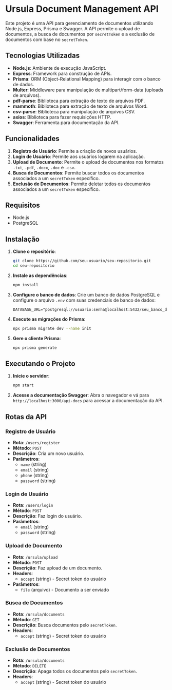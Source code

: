 # Ursula Document Management API

Este projeto é uma API para gerenciamento de documentos utilizando Node.js, Express, Prisma e Swagger. A API permite o upload de documentos, a busca de documentos por `secretToken` e a exclusão de documentos com base no `secretToken`.

## Tecnologias Utilizadas

- **Node.js**: Ambiente de execução JavaScript.
- **Express**: Framework para construção de APIs.
- **Prisma**: ORM (Object-Relational Mapping) para interagir com o banco de dados.
- **Multer**: Middleware para manipulação de multipart/form-data (uploads de arquivos).
- **pdf-parse**: Biblioteca para extração de texto de arquivos PDF.
- **mammoth**: Biblioteca para extração de texto de arquivos Word.
- **csv-parse**: Biblioteca para manipulação de arquivos CSV.
- **axios**: Biblioteca para fazer requisições HTTP.
- **Swagger**: Ferramenta para documentação da API.

## Funcionalidades

1. **Registro de Usuário**: Permite a criação de novos usuários.
2. **Login de Usuário**: Permite aos usuários logarem na aplicação.
3. **Upload de Documento**: Permite o upload de documentos nos formatos `.txt`, `.pdf`, `.docx`, `.doc` e `.csv`.
4. **Busca de Documentos**: Permite buscar todos os documentos associados a um `secretToken` específico.
5. **Exclusão de Documentos**: Permite deletar todos os documentos associados a um `secretToken` específico.

## Requisitos

- Node.js
- PostgreSQL

## Instalação

1. **Clone o repositório**:
   ```bash
   git clone https://github.com/seu-usuario/seu-repositorio.git
   cd seu-repositorio
   ```

2. **Instale as dependências**:
   ```bash
   npm install
   ```

3. **Configure o banco de dados**:
   Crie um banco de dados PostgreSQL e configure o arquivo `.env` com suas credenciais de banco de dados:
   ```
   DATABASE_URL="postgresql://usuario:senha@localhost:5432/seu_banco_de_dados"
   ```

4. **Execute as migrações do Prisma**:
   ```bash
   npx prisma migrate dev --name init
   ```

5. **Gere o cliente Prisma**:
   ```bash
   npx prisma generate
   ```

## Executando o Projeto

1. **Inicie o servidor**:
   ```bash
   npm start
   ```

2. **Acesse a documentação Swagger**:
   Abra o navegador e vá para `http://localhost:3000/api-docs` para acessar a documentação da API.

## Rotas da API

### Registro de Usuário

- **Rota**: `/users/register`
- **Método**: `POST`
- **Descrição**: Cria um novo usuário.
- **Parâmetros**:
  - `name` (string)
  - `email` (string)
  - `phone` (string)
  - `password` (string)

### Login de Usuário

- **Rota**: `/users/login`
- **Método**: `POST`
- **Descrição**: Faz login do usuário.
- **Parâmetros**:
  - `email` (string)
  - `password` (string)

### Upload de Documento

- **Rota**: `/ursula/upload`
- **Método**: `POST`
- **Descrição**: Faz upload de um documento.
- **Headers**:
  - `accept` (string) - Secret token do usuário
- **Parâmetros**:
  - `file` (arquivo) - Documento a ser enviado

### Busca de Documentos

- **Rota**: `/ursula/documents`
- **Método**: `GET`
- **Descrição**: Busca documentos pelo `secretToken`.
- **Headers**:
  - `accept` (string) - Secret token do usuário

### Exclusão de Documentos

- **Rota**: `/ursula/documents`
- **Método**: `DELETE`
- **Descrição**: Apaga todos os documentos pelo `secretToken`.
- **Headers**:
  - `accept` (string) - Secret token do usuário